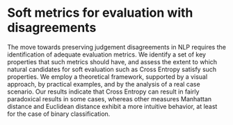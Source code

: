 # Soft metrics for evaluation with disagreements
The move towards preserving judgement disagreements in NLP requires the identification of adequate evaluation metrics. 
We identify a set of key properties that such metrics should have, and assess the extent to which natural candidates for soft evaluation such as Cross Entropy satisfy such properties. We employ a theoretical framework, supported by a visual approach, by practical examples, and by the analysis of a real case scenario. 
Our results indicate that Cross Entropy can result in fairly paradoxical results in some cases, whereas other measures Manhattan distance and Euclidean distance exhibit a more intuitive behavior, at least for the case of binary classification.

